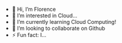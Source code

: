 - 👋 Hi, I’m Florence
- 👀 I’m interested in Cloud...
- 🌱 I’m currently learning Cloud Computing! 
- 💞️ I’m looking to collaborate on Github
- ⚡ Fun fact: I...

<!---
FloT28/FloT28 is a ✨ special ✨ repository because its `README.md` (this file) appears on your GitHub profile.
You can click the Preview link to take a look at your changes.
--->
